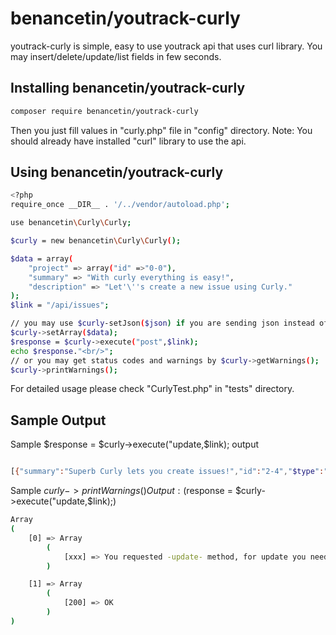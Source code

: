 # benancetin/youtrack-curly
youtrack-curly is simple, easy to use youtrack api that uses curl library. You may insert/delete/update/list fields in few seconds.

## Installing benancetin/youtrack-curly
```bash
composer require benancetin/youtrack-curly
```
Then you just fill values in "curly.php" file in "config" directory.
Note: You should already have installed "curl" library to use the api.

## Using benancetin/youtrack-curly
```bash
<?php
require_once __DIR__ . '/../vendor/autoload.php';

use benancetin\Curly\Curly;

$curly = new benancetin\Curly\Curly();

$data = array(
    "project" => array("id" =>"0-0"),
    "summary" => "With curly everything is easy!",
    "description" => "Let'\''s create a new issue using Curly."
);
$link = "/api/issues";

// you may use $curly-setJson($json) if you are sending json instead of array
$curly->setArray($data);
$response = $curly->execute("post",$link);
echo $response."<br/>";
// or you may get status codes and warnings by $curly->getWarnings();
$curly->printWarnings(); 

```
For detailed usage please check "CurlyTest.php" in "tests" directory.

## Sample Output
Sample $response = $curly->execute("update,$link); output
```bash

[{"summary":"Superb Curly lets you create issues!","id":"2-4","$type":"jetbrains.charisma.persistent.Issue"},{"summary":"Super duper Curly lets you create issues!","id":"2-3","$type":"jetbrains.charisma.persistent.Issue"},{"summary":"OMG Curly lets you create issues!","id":"2-2","$type":"jetbrains.charisma.persistent.Issue"}]
```
Sample $curly->printWarnings() Output:
($response = $curly->execute("update,$link);)

```bash
Array
(
    [0] => Array
        (
            [xxx] => You requested -update- method, for update you need to use -post-
        )

    [1] => Array
        (
            [200] => OK
        )
)
```
